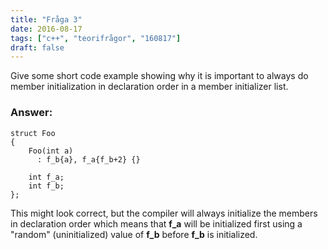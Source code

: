 ```yaml
---
title: "Fråga 3"
date: 2016-08-17
tags: ["c++", "teorifrågor", "160817"]
draft: false
---
```

Give some short code example showing why it is important to always do member initialization in declaration order in a member initializer list.
<!--more-->
### Answer:
```
struct Foo
{
    Foo(int a)
      : f_b{a}, f_a{f_b+2} {}

    int f_a;
    int f_b;
};
```
This might look correct, but the compiler will always initialize the members in declaration order which means
that **f_a** will be initialized first using a "random" (uninitialized) value of **f_b** before **f_b** is initialized.